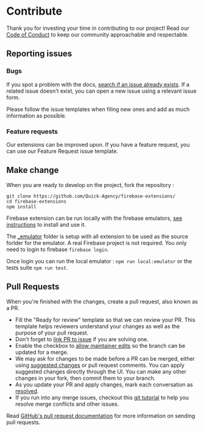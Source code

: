 # Contribute

Thank you for investing your time in contributing to our project!
Read our [Code of Conduct](https://github.com/Quick-Agency/firebase-extensions/blob/main/CODE_OF_CONDUCT.md) to keep our community approachable and respectable.

## Reporting issues

### Bugs

If you spot a problem with the docs, [search if an issue already exists](https://github.com/Quick-Agency/firebase-extensions/issues). If a related issue doesn't exist, you can open a new issue using a relevant issue form.

Please follow the issue templates when filing new ones and add as much information as possible.

### Feature requests

Our extensions can be improved upon. If you have a feature request, you can use our Feature Request issue template.

## Make change

When you are ready to develop on the project, fork the repository :

```
git clone https://github.com/Quick-Agency/firebase-extensions/
cd firebase-extensions
npm install
```

Firebase extension can be run locally with the firebase emulators, [see instructions](https://firebase.google.com/docs/emulator-suite) to install and use it.

The [\_emulator](https://github.com/Quick-Agency/firebase-extensions/blob/main/_emulator) folder is setup with all extension to be used as the source forlder for the emulator. A real Firebase project is not required. You only need to login to firebase `firebase login`.

Once login you can run the local emulator : `npm run local:emulator` or the tests suite `npm run test`.

## Pull Requests

When you're finished with the changes, create a pull request, also known as a PR.

- Fill the "Ready for review" template so that we can review your PR. This template helps reviewers understand your changes as well as the purpose of your pull request.
- Don't forget to [link PR to issue](https://docs.github.com/en/issues/tracking-your-work-with-issues/linking-a-pull-request-to-an-issue) if you are solving one.
- Enable the checkbox to [allow maintainer edits](https://docs.github.com/en/github/collaborating-with-issues-and-pull-requests/allowing-changes-to-a-pull-request-branch-created-from-a-fork) so the branch can be updated for a merge.
- We may ask for changes to be made before a PR can be merged, either using [suggested changes](https://docs.github.com/en/github/collaborating-with-issues-and-pull-requests/incorporating-feedback-in-your-pull-request) or pull request comments. You can apply suggested changes directly through the UI. You can make any other changes in your fork, then commit them to your branch.
- As you update your PR and apply changes, mark each conversation as [resolved](https://docs.github.com/en/github/collaborating-with-issues-and-pull-requests/commenting-on-a-pull-request#resolving-conversations).
- If you run into any merge issues, checkout this [git tutorial](https://github.com/skills/resolve-merge-conflicts) to help you resolve merge conflicts and other issues.

Read [GitHub's pull request documentation](https://help.github.com/articles/about-pull-requests/) for more information on sending pull requests.
